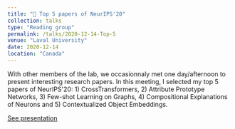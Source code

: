 ```yaml
---
title: "💯 Top 5 papers of NeurIPS'20"
collection: talks
type: "Reading group"
permalink: /talks/2020-12-14-Top-5
venue: "Laval University"
date: 2020-12-14
location: "Canada"
---
```

With other members of the lab, we occasionnaly met one day/afternoon to present interesting research papers. In this meeting, I selected my top 5 papers of NeurIPS'20: 1) CrossTransformers, 2) Attribute Prototype Networks, 3) Few-shot Learning on Graphs, 4) Compositional Explanations of Neurons and 5) Contextualized Object Embeddings.

[See presentation](https://drive.google.com/file/d/1GQBpJRFUk0ZHI0zUxHtjgeF1lJgin7H5/view?usp=sharing)

